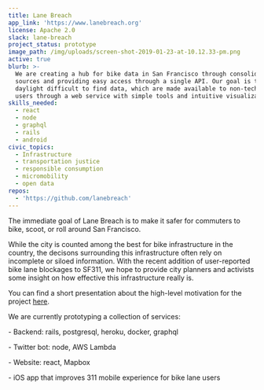 ```yaml
---
title: Lane Breach
app_link: 'https://www.lanebreach.org'
license: Apache 2.0
slack: lane-breach
project_status: prototype
image_path: /img/uploads/screen-shot-2019-01-23-at-10.12.33-pm.png
active: true
blurb: >-
  We are creating a hub for bike data in San Francisco through consolidating
  sources and providing easy access through a single API. Our goal is to
  daylight difficult to find data, which are made available to non-technical
  users through a web service with simple tools and intuitive visualizations.
skills_needed:
  - react
  - node
  - graphql
  - rails
  - android
civic_topics:
  - Infrastructure
  - transportation justice
  - responsible consumption
  - micromobility
  - open data
repos:
  - 'https://github.com/lanebreach'
---
```

The immediate goal of Lane Breach is to make it safer for commuters to bike, scoot, or roll around San Francisco. 

While the city is counted among the best for bike infrastructure in the country, the decisons surrounding this infrastructure often rely on incomplete or siloed information. With the recent addition of user-reported bike lane blockages to SF311, we hope to provide city planners and activists some insight on how effective this infrastructure really is.

You can find a short presentation about the high-level motivation for the project [here](https://drive.google.com/open?id=1J0R3I_wG2amPs8QbAZEk9Rl5thQOOkXe8lSRHljDHa4).

We are currently prototyping a collection of services:

\- Backend: rails, postgresql, heroku, docker, graphql

\- Twitter bot: node, AWS Lambda

\- Website: react, Mapbox

\- iOS app that improves 311 mobile experience for bike lane users
